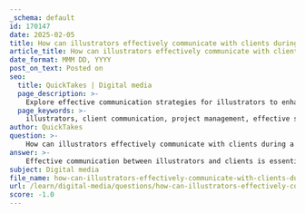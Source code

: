 ```yaml
---
_schema: default
id: 170147
date: 2025-02-05
title: How can illustrators effectively communicate with clients during a project?
article_title: How can illustrators effectively communicate with clients during a project?
date_format: MMM DD, YYYY
post_on_text: Posted on
seo:
  title: QuickTakes | Digital media
  page_description: >-
    Explore effective communication strategies for illustrators to enhance collaboration with clients during projects, ensuring clear expectations, regular check-ins, and productive feedback.
  page_keywords: >-
    illustrators, client communication, project management, effective strategies, consultations, project goals, feedback, visual updates, transparency, documentation
author: QuickTakes
question: >-
    How can illustrators effectively communicate with clients during a project?
answer: >-
    Effective communication between illustrators and clients is essential for the success of any project. Here are several strategies illustrators can employ to ensure clear and productive communication throughout the project lifecycle:\n\n1. **Initial Consultations**: Start with a thorough initial meeting to understand the client's vision, goals, and expectations. This is a pivotal moment to establish a clear understanding of the project scope, target audience, and desired impact. Asking the right questions can help uncover the client's true intent.\n\n2. **Set Clear Goals**: From day one, define and agree on project goals with the client. This helps in aligning both parties' expectations and provides a roadmap for the project.\n\n3. **Regular Check-Ins**: Schedule consistent meetings (weekly or bi-weekly) to discuss project progress. These check-ins keep everyone informed and engaged, allowing for timely feedback and adjustments.\n\n4. **Manage Expectations**: Clearly communicate project timelines and milestones. Set realistic expectations by providing clients with a clear understanding of the time required to complete various phases of the project.\n\n5. **Provide Visual Updates**: Share sketches and rough drafts throughout the process. This not only helps manage client expectations but also allows clients to visualize the direction of the project and provide feedback early on.\n\n6. **Be Transparent**: Offer options and be transparent about the creative process. If challenges arise, communicate them promptly and discuss potential solutions with the client.\n\n7. **Encourage Feedback**: Foster an environment where clients feel comfortable providing feedback. This can lead to a more collaborative atmosphere and ensure that the final product aligns with their vision.\n\n8. **Document Everything**: Keep a record of all communications, decisions, and changes made during the project. This documentation can serve as a reference point and help avoid misunderstandings later on.\n\nBy implementing these strategies, illustrators can enhance their collaboration with clients, build trust, and ultimately deliver work that meets or exceeds client expectations. Effective communication not only facilitates a smoother workflow but also strengthens professional relationships in the long run.
subject: Digital media
file_name: how-can-illustrators-effectively-communicate-with-clients-during-a-project.md
url: /learn/digital-media/questions/how-can-illustrators-effectively-communicate-with-clients-during-a-project
score: -1.0
---
```


&nbsp;